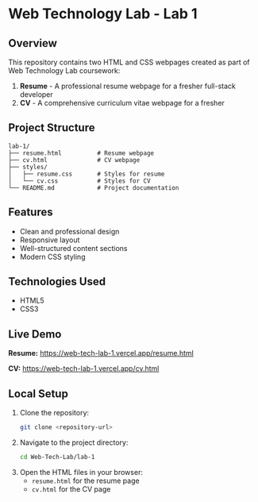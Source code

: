 # Web Technology Lab - Lab 1

## Overview

This repository contains two HTML and CSS webpages created as part of Web Technology Lab coursework:

1. **Resume** - A professional resume webpage for a fresher full-stack developer
2. **CV** - A comprehensive curriculum vitae webpage for a fresher

## Project Structure

```
lab-1/
├── resume.html          # Resume webpage
├── cv.html              # CV webpage
├── styles/
│   ├── resume.css       # Styles for resume
│   └── cv.css           # Styles for CV
└── README.md            # Project documentation
```

## Features

-   Clean and professional design
-   Responsive layout
-   Well-structured content sections
-   Modern CSS styling

## Technologies Used

-   HTML5
-   CSS3

## Live Demo

**Resume:** https://web-tech-lab-1.vercel.app/resume.html

**CV:** https://web-tech-lab-1.vercel.app/cv.html

## Local Setup

1. Clone the repository:
    ```bash
    git clone <repository-url>
    ```
2. Navigate to the project directory:
    ```bash
    cd Web-Tech-Lab/lab-1
    ```
3. Open the HTML files in your browser:
    - `resume.html` for the resume page
    - `cv.html` for the CV page
